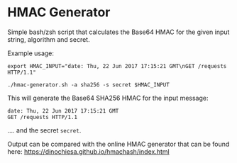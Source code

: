 # HMAC Generator

Simple bash/zsh script that calculates the Base64 HMAC for the given input string, algorithm and secret.

Example usage:
```
export HMAC_INPUT="date: Thu, 22 Jun 2017 17:15:21 GMT\nGET /requests HTTP/1.1"

./hmac-generator.sh -a sha256 -s secret $HMAC_INPUT
```

This will generate the Base64 SHA256 HMAC for the input message:
```
date: Thu, 22 Jun 2017 17:15:21 GMT
GET /requests HTTP/1.1
```
.... and the secret `secret`.


Output can be compared with the online HMAC generator that can be found here: https://dinochiesa.github.io/hmachash/index.html
